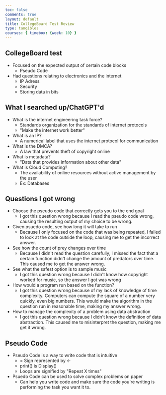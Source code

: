 ```yaml
---
toc: false
comments: true
layout: default
title: CollegeBoard Test Review
type: tangibles
courses: { timebox: {week: 10} }
---
```


## CollegeBoard test
- Focused on the expected output of certain code blocks
  - Pseudo Code
- Had questions relating to electronics and the internet
  - IP Adress
  - Security
  - Storing data in bits

## What I searched up/ChatGPT'd
- What is the internet engineering task force?
  - Standards organization for the standards of internet protocols
  - "Make the internet work better"
- What is an IP?
  - A numerical label that uses the internet protocol for communication
- What is the DMCA?
  - A law that prevents theft of copyright online
- What is metadata?
  - "Data that provides information about other data"
- What is Cloud Computing?
  - The availability of online resources without active management by the user
  - Ex: Databases

## Questions I got wrong
- Choose the pseudo code that correctly gets you to the end goal
  - I got this question wrong because I read the pseudo code wrong, causing the resulting output of my choice to be wrong. 
- Given psuedo code, see how long it will take to run
  - Because I only focused on the code that was being repeated, I failed to look at the code outside the loop, causing me to get the incorrect answer.
- See how the count of prey changes over time
  - Because I didn't read the question carefully, I missed the fact that a certain function didn't change the amount of predators over time. This caused me to get the answer wrong.
- See what the safest option is to sample music
  - I got this question wrong because I didn't know how copyright worked for music, so the answer I got was wrong
- How would a program run based on the function?
  - I got this question wrong because of my lack of knowledge of time complexity. Computers can compute the square of a number very quickly, even big numbers. This would make the algorithm in the question run in reasonable time, making my answer wrong.
- How to manage the complexity of a problem using data abstraction
  - I got this question wrong because I didn't know the definition of data abstraction. This caused me to misinterpret the question, making me get it wrong.

## Pseudo Code
- Pseudo Code is a way to write code that is intuitive
  - = Sign represented by <-
  - print() is Display()
  - Loops are signified by "Repeat X times"
- Psuedo Code can be used to solve complex problems on paper
  - Can help you write code and make sure the code you're writing is performing the task you want it to.